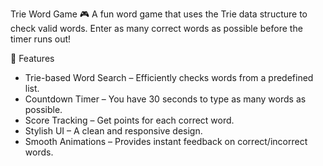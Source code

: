Trie Word Game 🎮
A fun word game that uses the Trie data structure to check valid words. Enter as many correct words as possible before the timer runs out!

🚀 Features
* Trie-based Word Search – Efficiently checks words from a predefined list.
* Countdown Timer – You have 30 seconds to type as many words as possible.
* Score Tracking – Get points for each correct word.
* Stylish UI – A clean and responsive design.
* Smooth Animations – Provides instant feedback on correct/incorrect words.
